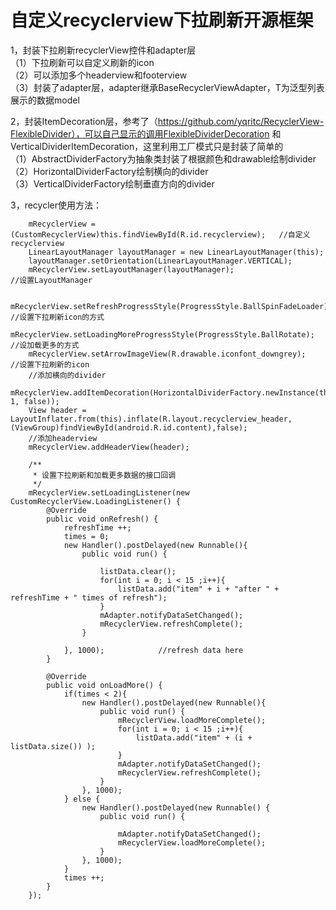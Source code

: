 #  自定义recyclerview下拉刷新开源框架<br />
1，封装下拉刷新recyclerView控件和adapter层<br />
   （1）下拉刷新可以自定义刷新的icon <br />
   （2）可以添加多个headerview和footerview <br />
   （3）封装了adapter层，adapter继承BaseRecyclerViewAdapter<T>，T为泛型列表展示的数据model <br />
   
2，封装ItemDecoration层，参考了（https://github.com/yqritc/RecyclerView-FlexibleDivider），可以自己显示的调用FlexibleDividerDecoration    和VerticalDividerItemDecoration，这里利用工厂模式只是封装了简单的<br />
   （1）AbstractDividerFactory为抽象类封装了根据颜色和drawable绘制divider <br />
   （2）HorizontalDividerFactory绘制横向的divider <br />
   （3）VerticalDividerFactory绘制垂直方向的divider <br />
    

3，recycler使用方法：

        mRecyclerView = (CustomRecyclerView)this.findViewById(R.id.recyclerview);   //自定义recyclerview
        LinearLayoutManager layoutManager = new LinearLayoutManager(this);
        layoutManager.setOrientation(LinearLayoutManager.VERTICAL);
        mRecyclerView.setLayoutManager(layoutManager);                                //设置LayoutManager

        mRecyclerView.setRefreshProgressStyle(ProgressStyle.BallSpinFadeLoader);    //设置下拉刷新icon的方式
        mRecyclerView.setLoadingMoreProgressStyle(ProgressStyle.BallRotate);         //设加载更多的方式
        mRecyclerView.setArrowImageView(R.drawable.iconfont_downgrey);              //设置下拉刷新的icon
        //添加横向的divider
        mRecyclerView.addItemDecoration(HorizontalDividerFactory.newInstance(this).createDividerByColorId(R.color.colorAccent, 1, false));
        View header =   LayoutInflater.from(this).inflate(R.layout.recyclerview_header, (ViewGroup)findViewById(android.R.id.content),false);
        //添加headerview
        mRecyclerView.addHeaderView(header);

        /**
         * 设置下拉刷新和加载更多数据的接口回调
         */
        mRecyclerView.setLoadingListener(new CustomRecyclerView.LoadingListener() {
            @Override
            public void onRefresh() {
                refreshTime ++;
                times = 0;
                new Handler().postDelayed(new Runnable(){
                    public void run() {

                        listData.clear();
                        for(int i = 0; i < 15 ;i++){
                            listData.add("item" + i + "after " + refreshTime + " times of refresh");
                        }
                        mAdapter.notifyDataSetChanged();
                        mRecyclerView.refreshComplete();
                    }

                }, 1000);            //refresh data here
            }

            @Override
            public void onLoadMore() {
                if(times < 2){
                    new Handler().postDelayed(new Runnable(){
                        public void run() {
                            mRecyclerView.loadMoreComplete();
                            for(int i = 0; i < 15 ;i++){
                                listData.add("item" + (i + listData.size()) );
                            }
                            mAdapter.notifyDataSetChanged();
                            mRecyclerView.refreshComplete();
                        }
                    }, 1000);
                } else {
                    new Handler().postDelayed(new Runnable() {
                        public void run() {

                            mAdapter.notifyDataSetChanged();
                            mRecyclerView.loadMoreComplete();
                        }
                    }, 1000);
                }
                times ++;
            }
        });
        

     

